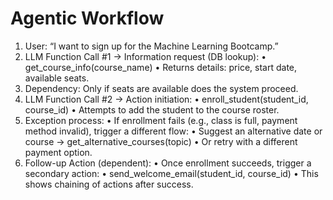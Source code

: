 # Agentic Workflow

1. User: “I want to sign up for the Machine Learning Bootcamp.”
2. LLM Function Call #1 → Information request (DB lookup):
   • get_course_info(course_name)
   • Returns details: price, start date, available seats.
3. Dependency: Only if seats are available does the system proceed.
4. LLM Function Call #2 → Action initiation:
   • enroll_student(student_id, course_id)
   • Attempts to add the student to the course roster.
5. Exception process:
   • If enrollment fails (e.g., class is full, payment method invalid), trigger a different flow:
   • Suggest an alternative date or course → get_alternative_courses(topic)
   • Or retry with a different payment option.
6. Follow-up Action (dependent):
   • Once enrollment succeeds, trigger a secondary action:
   • send_welcome_email(student_id, course_id)
   • This shows chaining of actions after success.
